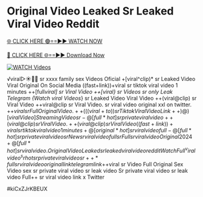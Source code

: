 # Original Video Leaked Sr Leaked Viral Video Reddit


[🌐 CLICK HERE 🟢==►► WATCH NOW](https://cutt.ly/ZrqxdKBg)

[🔴 CLICK HERE 🌐==►► Download Now](https://cutt.ly/ZrqxdKBg)

[![WATCH Videos](https://i.imgur.com/dJHk4Zq.gif)](https://cutt.ly/ZrqxdKBg)




























️√viral▷☀️👄💥 sr xxxx family sex Videos Oficial +[viral^clip)* sr Leaked Video Viral Original On Social Media ((fast+link))+viral sr tiktok viral video 1 minutes ++[full*viral] sr Viral Video
++[viral} sr Videos sr only Leak Telegram
{Watch viral Videos*} sr Leaked Video Viral Video ++(viral@clip) sr Viral Video
++viral@clip sr Viral Video.
sr viral video original xxl on twitter.
+$+viral sr Full Original Video. ++(((viral+to))sr Tiktok Viral Video Link ++)@)[viral Video] Streaming Video sr -@[full*hot] sr private viral video
++(viral@clip) sr Viral Video. ++(viral@clip) sr Viral Video ((fast+link))+viral sr tiktok viral video 1 minutes +@[original*hot] sr viral video full
-@[full*hot] sr private viral video sr
New sr viral video full sr Full sr viral video Original 2024
+@[full*hot] sr viral video. Original Video Leaked sr leaked viral video reddit Watch Full ^viralvideo^ sr
hot sr private viral video sr
++*full sr viral video original link telegram link
+$+viral sr Video Full Original Sex Video sex sr private viral video sr leak video
Sr private viral video sr leak video Full++ sr viral video link x Twitter


#kiCxZJrKBEUX
